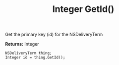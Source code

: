 ﻿---
uid: crmscript_ref_NSDeliveryTerm_GetId
title: Integer GetId()
intellisense: NSDeliveryTerm.GetId
keywords: NSDeliveryTerm, GetId
so.topic: reference
---

Get the primary key (id) for the NSDeliveryTerm

**Returns:** Integer

```crmscript
NSDeliveryTerm thing;
Integer id = thing.GetId();
```

